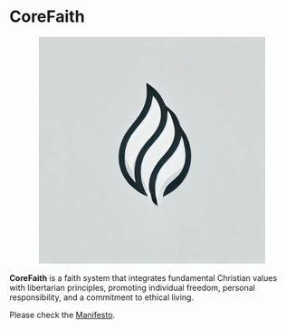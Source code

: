 # CoreFaith

<p align="center"><img src="CoreFaith.webp" width="400" alt="CoreFaith" /></p>

**CoreFaith** is a faith system that integrates fundamental Christian values with libertarian principles, promoting individual freedom, personal responsibility, and a commitment to ethical living. 

Please check the [Manifesto](https://github.com/kul-work/CoreFaith/blob/b3c07df80dab31e96a72d130f8ee94c81bb75159/Manifesto%20of%20the%20CoreFaith.md).

